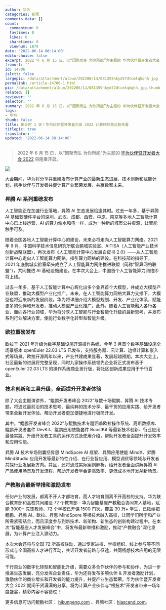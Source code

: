```yaml
---
author: 华为
categories: 新闻
comments_data: []
count:
  commentnum: 0
  favtimes: 0
  likes: 0
  sharetimes: 0
  viewnum: 1879
date: '2022-06-14 08:14:00'
editorchoice: false
excerpt: 2022 年 6 月 15 日，以“因聚而生 为你所能”为主题的 华为伙伴暨开发者大会 2022 将隆重开启。
fromurl: ''
id: 14706
islctt: false
largepic: /data/attachment/album/202206/14/081359nkyd57dtcmtqkqhh.jpg
permalink: /article-14706-1.html
pic: /data/attachment/album/202206/14/081359nkyd57dtcmtqkqhh.jpg.thumb.jpg
related: []
reviewer: ''
selector: ''
summary: 2022 年 6 月 15 日，以“因聚而生 为你所能”为主题的 华为伙伴暨开发者大会 2022 将隆重开启。
tags:
- 华为
thumb: false
title: 倒计时 1 天！华为伙伴暨开发者大会 2022 计算精彩亮点抢先看
titlepic: true
translator: ''
updated: '2022-06-14 08:14:00'
---
```



> 
> 2022 年 6 月 15 日，以“因聚而生 为你所能”为主题的 [华为伙伴暨开发者大会 2022](https://e-campaign.huawei.com/campaign/partner-developer2022/) 将隆重开启。
> 
> 
> 


![](/data/attachment/album/202206/14/081359nkyd57dtcmtqkqhh.jpg)


大会期间，华为将分享并重磅发布计算产业的最新生态进展、技术创新和赋能计划，携手伙伴与开发者共促计算产业繁荣发展，共赢数智未来。


### 昇腾 AI 系列重磅发布


人工智能正在加速行业落地，昇腾 AI 生态发展恰逢其时。过去一年多，基于昇腾 AI 基础软硬件平台的深圳、武汉、成都、西安、中原、南京等多地人工智能计算中心已上线运营，AI 的算力像水和电一样，成为一种新的城市公共资源，让智能触手可及。


随着全国各地人工智能计算中心的建设，未来必将走向人工智能算力网络。2021 年 9 月，中国科学技术信息研究所联合鹏城实验室、AITISA（人工智能产业技术创新战略联盟），再次发布《人工智能计算中心发展白皮书 2.0》——从人工智能计算中心走向人工智能算力网络，指引算力网络的建设。在科技部的指导下，2021 年底鹏城实验室牵头成立了人工智能算力网络推进联盟（简称“智算网络联盟”），共同推进 AI 基础设施建设。在本次大会上，中国首个人工智能算力网络即将上线。


过去一年多，基于人工智能计算中心孵化出多个业界首个大模型，并成立大模型产业联盟，推动大模型产业化推广。未来，在人工智能算力网络大算力支撑下，大模型也将迎来新的发展阶段，华为将详细介绍大模型规划、开发、产业化体系，赋能更多的伙伴和开发者，推动大模型产业化推广。此外，随着人工智能融入各行各业，面向各行业领域，华为将分享人工智能与行业智能化升级的最新思考，并发布系列行业解决方案，使能行业数字化转型和智能升级。


### 欧拉重磅发布


欧拉于 2021 年升级为数字基础设施开源操作系统，今年 3 月首个数字基础设施全场景版本 openEuler 22.03 LTS 已发布，支持服务器、云计算、边缘计算和嵌入式等场景。欧拉开源两年以来，产业共建成果显著，发展超越预期。本次大会上，社区最新的进展将完整呈现，同时九家操作系统领先企业将正式发布基于 openEuler 22.03 LTS 的操作系统商业发行版，将社区创新成果应用于千行百业。


### 技术创新和工具升级，全面提升开发者体验


除了大会主题演讲外，“鲲鹏开发者峰会 2022”与数十场鲲鹏、昇腾 AI 技术专题，将通过最前沿的技术思考、最纯粹的技术分享、最干货的应用实践、给开发者带来全新开发体验，帮助开发者更加便捷地进行极简开发。 


其中，“鲲鹏开发者峰会 2022”与鲲鹏技术专题涵盖欧拉操作系统、高斯数据库、鲲鹏开发者套件 DevKit、鲲鹏应用使能套件 BoostKit 等最新技术创新、行业应用最佳实践、升级开发者工具的运作方式及使用介绍，帮助开发者全面提升开发效率和应用性能。


昇腾 AI 技术专场则囊括昇思 MindSpore AI 框架、昇腾应用使能 MindX、昇腾 MindStudio 应用开发等最新特性介绍、在行业智应用、模型调优等领域与开发者共探行业发展新方向。并且，还将通过实际案例解析，给开发者全面讲解昇腾 AI 产品使用场景及开发流程，帮助开发者学会更高效率、更低成本地开发AI新场景。


### 产教融合最新举措和激励发布


任何产业的发展，都离不开人才都培育，而人才培育则离不开高校的支持。华为联合教育部和高校共同建设 72 个教育部 - 华为智能基座产教融合协同育人基地，赋能 3000+ 先锋教师，72 个学校已开课 1500 门次，覆盖 30 万+ 学生，已陆续把鲲鹏、昇腾 AI、欧拉、昇思 MindSpore 等根技术融入高校，让同学们所学和产业所需紧密结合，而且深度参与到新技术、新架构、新生态的创新构建过程中。在本次“智能基座人才发展峰会”中，将发布最新举措和激励，推动“产教融合”深化发展，为计算产业注入源动力。


本次大会还将与全国 72 所高校联动，通过专家进校、学校组织、线上参与等不同形式与全国高校人才进行互动，共话开发者前路与征途，共同畅想技术应用的无限可能。


千行百业的数字化转型和智能化升级，需要众多合作伙伴的参与和协作，为进一步推进生态发展，充分发挥企业责任，华为还将发布多项伙伴 & 开发者激励计划，激励伙伴的商业增长和开发者的能力提升，共促产业生态繁荣。华为伙伴暨开发者大会 2022 期间干货满满的分享，将为计算产业伙伴与“根技术”开发者带来一场年度盛宴，精彩内容不容错过！


更多信息可访问鲲鹏社区： [hikunpeng.com](https://hikunpeng.com) 、昇腾社区：[hiascend.com](https://hiascend.com)。